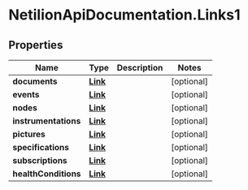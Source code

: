 # NetilionApiDocumentation.Links1

## Properties
Name | Type | Description | Notes
------------ | ------------- | ------------- | -------------
**documents** | [**Link**](Link.md) |  | [optional] 
**events** | [**Link**](Link.md) |  | [optional] 
**nodes** | [**Link**](Link.md) |  | [optional] 
**instrumentations** | [**Link**](Link.md) |  | [optional] 
**pictures** | [**Link**](Link.md) |  | [optional] 
**specifications** | [**Link**](Link.md) |  | [optional] 
**subscriptions** | [**Link**](Link.md) |  | [optional] 
**healthConditions** | [**Link**](Link.md) |  | [optional] 


